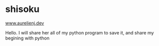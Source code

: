 # shisoku

www.aurelienj.dev

Hello.
I will share her all of my python program
to save it, and share my begining with python
